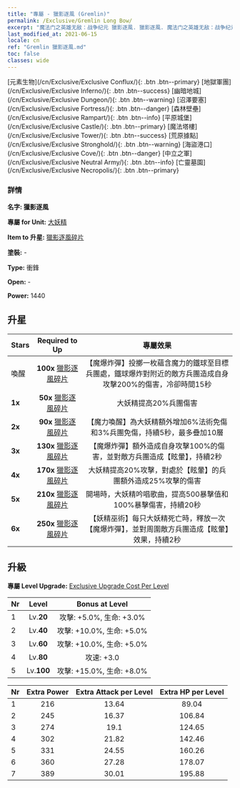 ```yaml
---
title: "專屬 - 獵影逐風 (Gremlin)"
permalink: /Exclusive/Gremlin Long Bow/
excerpt: "魔法门之英雄无敌：战争纪元 獵影逐風. 獵影逐風. 魔法门之英雄无敌：战争纪元 專屬 獵影逐風. 大妖精 專屬."
last_modified_at: 2021-06-15
locale: cn
ref: "Gremlin 獵影逐風.md"
toc: false
classes: wide
---
```

 [元素生物](/cn/Exclusive/Exclusive Conflux/){: .btn .btn--primary} [地獄軍團](/cn/Exclusive/Exclusive Inferno/){: .btn .btn--success} [幽暗地城](/cn/Exclusive/Exclusive Dungeon/){: .btn .btn--warning} [沼澤要塞](/cn/Exclusive/Exclusive Fortress/){: .btn .btn--danger} [森林壁壘](/cn/Exclusive/Exclusive Rampart/){: .btn .btn--info} [平原城堡](/cn/Exclusive/Exclusive Castle/){: .btn .btn--primary} [魔法塔樓](/cn/Exclusive/Exclusive Tower/){: .btn .btn--success} [荒原據點](/cn/Exclusive/Exclusive Stronghold/){: .btn .btn--warning} [海盜港口](/cn/Exclusive/Exclusive Cove/){: .btn .btn--danger} [中立之軍](/cn/Exclusive/Exclusive Neutral Army/){: .btn .btn--info} [亡靈墓園](/cn/Exclusive/Exclusive Necropolis/){: .btn .btn--primary} 

### 詳情
 **名字: 獵影逐風** 

 **專屬 for Unit:** [大妖精](/cn/units/Gremlin/) 

 **Item to 升星:** [獵影逐風碎片](/cn/Items/con_914/)

 **塗裝:** -

 **Type:** 衝鋒

 **Open:** -

 **Power:** 1440

## 升星

  |     Stars    |  Required to Up | 專屬效果 |
  |:-------------|:---------------:|:---------------:|
  |  喚醒  | **100x** [獵影逐風碎片](/cn/Items/con_914/) | 【魔爆炸彈】投擲一枚蘊含魔力的鐵球至目標兵團處，鐵球爆炸對附近的敵方兵團造成自身攻擊200%的傷害，冷卻時間15秒 |
  | **1x** <i class="fas fa-star"/> | **50x** [獵影逐風碎片](/cn/Items/con_914/) | 大妖精提高20%兵團傷害 |
  | **2x** <i class="fas fa-star"/> | **90x** [獵影逐風碎片](/cn/Items/con_914/) | 【魔力喚醒】為大妖精額外增加6%法術免傷和3%兵團免傷，持續5秒，最多疊加10層 |
  | **3x** <i class="fas fa-star"/> | **130x** [獵影逐風碎片](/cn/Items/con_914/) | 【魔爆炸彈】額外造成自身攻擊100%的傷害，並對敵方兵團造成【眩暈】，持續2秒 |
  | **4x** <i class="fas fa-star"/> | **170x** [獵影逐風碎片](/cn/Items/con_914/) | 大妖精提高20%攻擊，對處於【眩暈】的兵團額外造成25%攻擊的傷害 |
  | **5x** <i class="fas fa-star"/> | **210x** [獵影逐風碎片](/cn/Items/con_914/) | 開場時，大妖精吟唱歌曲，提高500暴擊值和100%暴擊傷害，持續20秒 |
  | **6x** <i class="fas fa-star"/> | **250x** [獵影逐風碎片](/cn/Items/con_914/) | 【妖精巫術】每只大妖精死亡時，釋放一次【魔爆炸彈】，並對周圍敵方兵團造成【眩暈】效果，持續2秒 |


## 升級
 **專屬 Level Upgrade:** [Exclusive Upgrade Cost Per Level](/Exclusive/ExclusiveUpgradeCostPerLevel/)

  |  Nr  |   Level  | Bonus at Level |
  |:-----|:--------:|:--------------:|
  | 1 | Lv.**20** | 攻擊: +5.0%, 生命: +3.0% |
  | 2 | Lv.**40** | 攻擊: +10.0%, 生命: +5.0% |
  | 3 | Lv.**60** | 攻擊: +10.0%, 生命: +5.0% |
  | 4 | Lv.**80** | 攻速: +3.0 |
  | 5 | Lv.**100** | 攻擊: +15.0%, 生命: +8.0% |


  |  Nr  |  Extra Power | Extra Attack per Level | Extra HP per Level |
  |:-----|:--------:|:--------:|:--------:|
  | 1 | 216 | 13.64 | 89.04 |
  | 2 | 245 | 16.37 | 106.84 |
  | 3 | 274 | 19.1 | 124.65 |
  | 4 | 302 | 21.82 | 142.46 |
  | 5 | 331 | 24.55 | 160.26 |
  | 6 | 360 | 27.28 | 178.07 |
  | 7 | 389 | 30.01 | 195.88 |


